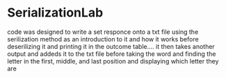 # SerializationLab
code was designed to write a set responce onto a txt file using the serilization method as an introduction to it and how it works before deserilizing it and printing it in the outcome table.... 
it then takes another output and addeds it to the txt file before taking the word and finding the letter in the first, middle, and last position and displaying which letter they are
